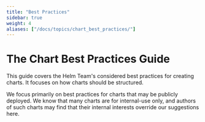 ```yaml
---
title: "Best Practices"
sidebar: true
weight: 4
aliases: ["/docs/topics/chart_best_practices/"]
---
```


# The Chart Best Practices Guide

This guide covers the Helm Team's considered best practices for creating charts.
It focuses on how charts should be structured.

We focus primarily on best practices for charts that may be publicly deployed.
We know that many charts are for internal-use only, and authors of such charts
may find that their internal interests override our suggestions here.
